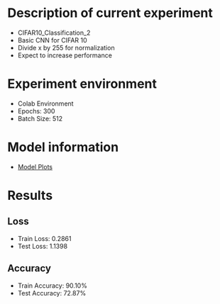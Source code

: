 # Description of current experiment
- CIFAR10_Classification_2
- Basic CNN for CIFAR 10
- Divide x by 255 for normalization
- Expect to increase performance

# Experiment environment
- Colab Environment
- Epochs: 300
- Batch Size: 512

# Model information
- [Model Plots](model.png)

# Results
## Loss
- Train Loss: 0.2861
- Test Loss: 1.1398

## Accuracy
- Train Accuracy: 90.10%
- Test Accuracy: 72.87%
